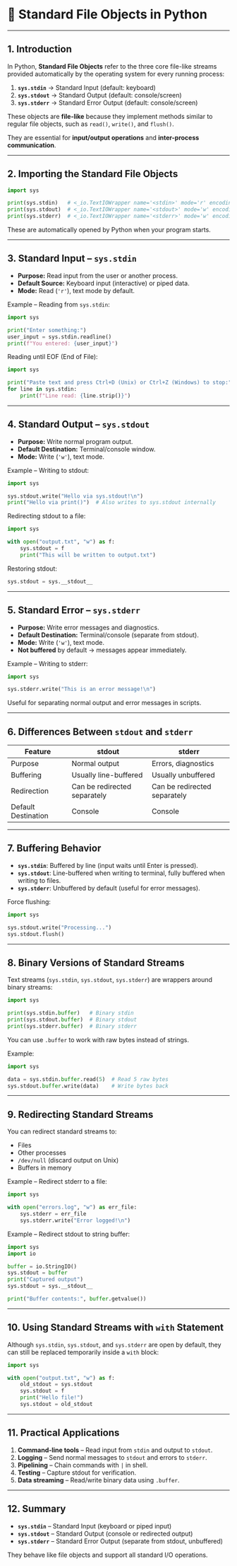 # 📂 Standard File Objects in Python

---

## 1. Introduction

In Python, **Standard File Objects** refer to the three core file-like streams provided automatically by the operating system for every running process:

1. **`sys.stdin`** → Standard Input (default: keyboard)
2. **`sys.stdout`** → Standard Output (default: console/screen)
3. **`sys.stderr`** → Standard Error Output (default: console/screen)

These objects are **file-like** because they implement methods similar to regular file objects, such as `read()`, `write()`, and `flush()`.

They are essential for **input/output operations** and **inter-process communication**.

---

## 2. Importing the Standard File Objects

```python
import sys

print(sys.stdin)   # <_io.TextIOWrapper name='<stdin>' mode='r' encoding='UTF-8'>
print(sys.stdout)  # <_io.TextIOWrapper name='<stdout>' mode='w' encoding='UTF-8'>
print(sys.stderr)  # <_io.TextIOWrapper name='<stderr>' mode='w' encoding='UTF-8'>
```

These are automatically opened by Python when your program starts.

---

## 3. Standard Input – `sys.stdin`

- **Purpose:** Read input from the user or another process.
- **Default Source:** Keyboard input (interactive) or piped data.
- **Mode:** Read (`'r'`), text mode by default.

Example – Reading from `sys.stdin`:

```python
import sys

print("Enter something:")
user_input = sys.stdin.readline()
print(f"You entered: {user_input}")
```

Reading until EOF (End of File):

```python
import sys

print("Paste text and press Ctrl+D (Unix) or Ctrl+Z (Windows) to stop:")
for line in sys.stdin:
    print(f"Line read: {line.strip()}")
```

---

## 4. Standard Output – `sys.stdout`

- **Purpose:** Write normal program output.
- **Default Destination:** Terminal/console window.
- **Mode:** Write (`'w'`), text mode.

Example – Writing to stdout:

```python
import sys

sys.stdout.write("Hello via sys.stdout!\n")
print("Hello via print()")  # Also writes to sys.stdout internally
```

Redirecting stdout to a file:

```python
import sys

with open("output.txt", "w") as f:
    sys.stdout = f
    print("This will be written to output.txt")
```

Restoring stdout:

```python
sys.stdout = sys.__stdout__
```

---

## 5. Standard Error – `sys.stderr`

- **Purpose:** Write error messages and diagnostics.
- **Default Destination:** Terminal/console (separate from stdout).
- **Mode:** Write (`'w'`), text mode.
- **Not buffered** by default → messages appear immediately.

Example – Writing to stderr:

```python
import sys

sys.stderr.write("This is an error message!\n")
```

Useful for separating normal output and error messages in scripts.

---

## 6. Differences Between `stdout` and `stderr`

| Feature             | stdout                      | stderr                         |
|---------------------|-----------------------------|---------------------------------|
| Purpose             | Normal output               | Errors, diagnostics            |
| Buffering           | Usually line-buffered       | Usually unbuffered              |
| Redirection         | Can be redirected separately| Can be redirected separately   |
| Default Destination | Console                     | Console                         |

---

## 7. Buffering Behavior

- **`sys.stdin`**: Buffered by line (input waits until Enter is pressed).
- **`sys.stdout`**: Line-buffered when writing to terminal, fully buffered when writing to files.
- **`sys.stderr`**: Unbuffered by default (useful for error messages).

Force flushing:

```python
import sys

sys.stdout.write("Processing...")
sys.stdout.flush()
```

---

## 8. Binary Versions of Standard Streams

Text streams (`sys.stdin`, `sys.stdout`, `sys.stderr`) are wrappers around binary streams:

```python
import sys

print(sys.stdin.buffer)   # Binary stdin
print(sys.stdout.buffer)  # Binary stdout
print(sys.stderr.buffer)  # Binary stderr
```

You can use `.buffer` to work with raw bytes instead of strings.

Example:

```python
import sys

data = sys.stdin.buffer.read(5)  # Read 5 raw bytes
sys.stdout.buffer.write(data)    # Write bytes back
```

---

## 9. Redirecting Standard Streams

You can redirect standard streams to:

- Files
- Other processes
- `/dev/null` (discard output on Unix)
- Buffers in memory

Example – Redirect stderr to a file:

```python
import sys

with open("errors.log", "w") as err_file:
    sys.stderr = err_file
    sys.stderr.write("Error logged!\n")
```

Example – Redirect stdout to string buffer:

```python
import sys
import io

buffer = io.StringIO()
sys.stdout = buffer
print("Captured output")
sys.stdout = sys.__stdout__

print("Buffer contents:", buffer.getvalue())
```

---

## 10. Using Standard Streams with `with` Statement

Although `sys.stdin`, `sys.stdout`, and `sys.stderr` are open by default, they can still be replaced temporarily inside a `with` block:

```python
import sys

with open("output.txt", "w") as f:
    old_stdout = sys.stdout
    sys.stdout = f
    print("Hello file!")
    sys.stdout = old_stdout
```

---

## 11. Practical Applications

1. **Command-line tools** – Read input from `stdin` and output to `stdout`.
2. **Logging** – Send normal messages to `stdout` and errors to `stderr`.
3. **Pipelining** – Chain commands with `|` in shell.
4. **Testing** – Capture stdout for verification.
5. **Data streaming** – Read/write binary data using `.buffer`.

---

## 12. Summary

- **`sys.stdin`** – Standard Input (keyboard or piped input)
- **`sys.stdout`** – Standard Output (console or redirected output)
- **`sys.stderr`** – Standard Error Output (separate from stdout, unbuffered)

They behave like file objects and support all standard I/O operations.

